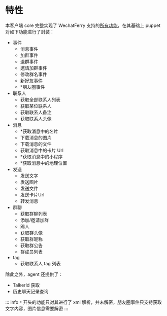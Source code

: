 # 特性

本客户端 core 完整实现了 WechatFerry 支持的[所有功能](https://github.com/lich0821/WeChatFerry)，在其基础上 puppet 对如下功能进行了封装：

- 事件
  - 消息事件
  - 加群事件
  - 退群事件
  - 邀请加群事件
  - 修改群名事件
  - 新好友事件
  - *朋友圈事件
- 联系人
  - 获取全部联系人列表
  - 获取某位联系人
  - 获取联系人备注
  - 获取联系人头像
- 消息
  - *获取消息中的名片
  - 下载消息的图片
  - 下载消息的文件
  - 获取消息中的卡片 Url
  - *获取消息中的小程序
  - *获取消息中的地理位置
- 发送
  - 发送文字
  - 发送图片
  - 发送文件
  - 发送卡片Url
  - 转发消息
- 群聊
  - 获取群聊列表
  - 添加/邀请加群
  - 踢人
  - 获取群头像
  - 获取群昵称
  - 获取群公告
  - 群成员列表
- tag
  - 获取联系人 tag 列表

除此之外，agent 还提供了：

- TalkerId 获取
- 历史聊天记录查询

::: info
`*` 开头的功能只对其进行了 xml 解析，并未解密，朋友圈事件只支持获取文字内容，图片信息需要解密
:::
